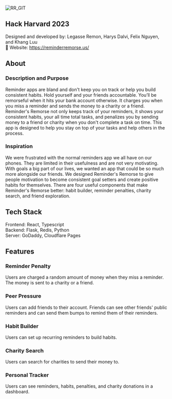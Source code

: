 ![RR_GIT](https://github.com/cslegasse/reminder-remorse/assets/102162055/8b24d8c5-0d03-48d4-80a0-acb0b51f640b)

## **Hack Harvard 2023** 
Designed and developed by: Legasse Remon, Harys Dalvi, Felix Nguyen, and Khang Luu\
🔗 Website: https://reminderremorse.us/

## About
### Description and Purpose
Reminder apps are bland and don't keep you on track or help you build consistent habits. Hold yourself and your friends accountable. You’ll be remorseful when it hits your bank account otherwise. It charges you when you miss a reminder and sends the money to a charity or a friend. Reminder's Remorse not only keeps track of your reminders, it shows your consistent habits, your all time total tasks, and penalizes you by sending money to a friend or charity when you don't complete a task on time. This app is designed to help you stay on top of your tasks and help others in the process. 

### Inspiration
We were frustrated with the normal reminders app we all have on our phones. They are limited in their usefulness and are not very motivating. With goals a big part of our lives, we wanted an app that could be so much more alongside our friends. We designed Reminder's Remorse to give people motivation to become consistent goal setters and create positive habits for themselves. There are four useful components that make Reminder's Remorse better: habit builder, reminder penalties, charity search, and friend exploration. 

## Tech Stack
Frontend: React, Typescript\
Backend: Flask, Redis, Python\
Server: GoDaddy, Cloudflare Pages

## Features
### Reminder Penalty
Users are charged a random amount of money when they miss a reminder. The money is sent to a charity or a friend.

### Peer Pressure
Users can add friends to their account. Friends can see other friends' public reminders and can send them bumps to remind them of their reminders.

### Habit Builder
Users can set up recurring reminders to build habits.

### Charity Search
Users can search for charities to send their money to.

### Personal Tracker
Users can see reminders, habits, penalties, and charity donations in a dashboard.
